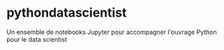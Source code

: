 # pythondatascientist
Un ensemble de notebooks Jupyter pour accompagner l'ouvrage Python pour le data scientist
